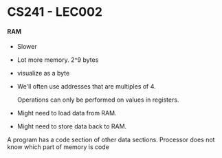 # CS241 - LEC002

#### RAM
- Slower
- Lot more memory. 2^9 bytes
- visualize as a byte
- We'll often use addresses that are multiples of 4.

  Operations can only be performed on values in registers.
- Might need to load data from RAM.
- Might need to store data back to RAM.

A program has a code section of other data sections.
Processor does not know which part of memory is code
<!--stackedit_data:
eyJoaXN0b3J5IjpbLTkwOTE3ODQzNSwtMTk0MjIxNjk3MSwtMT
c4NTMyMjM5LDIwOTQ3NzY5NDRdfQ==
-->